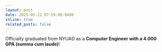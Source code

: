 ```yaml
---
layout: post
date: 2025-05-22 07:59:00-0400
inline: true
related_posts: false
---
```


Officially graduated from NYUAD as a **Computer Engineer with a 4.000 GPA (summa cum laude)**!